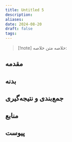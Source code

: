 ```yaml
---
title: Untitled 5
description: 
aliases: 
date: 2024-08-20
draft: false
tags:
---
```

>[!note] خلاصه
>متن خلاصه:
## مقدمه


## بدنه


## جمع‌بندی و نتیجه‌گیری


## منابع


## پیوست


